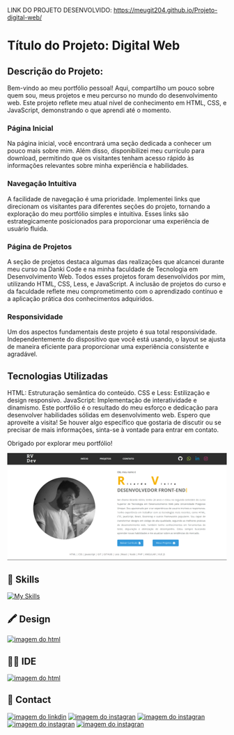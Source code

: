 LINK DO PROJETO DESENVOLVIDO: https://meugit204.github.io/Projeto-digital-web/

# Título do Projeto: Digital Web

## Descrição do Projeto:
Bem-vindo ao meu portfólio pessoal! Aqui, compartilho um pouco sobre quem sou, meus projetos e meu percurso no mundo do desenvolvimento web. Este projeto reflete meu atual nível de conhecimento em HTML, CSS, e JavaScript, demonstrando o que aprendi até o momento.

### Página Inicial
Na página inicial, você encontrará uma seção dedicada a conhecer um pouco mais sobre mim. Além disso, disponibilizei meu currículo para download, permitindo que os visitantes tenham acesso rápido às informações relevantes sobre minha experiência e habilidades.

### Navegação Intuitiva
A facilidade de navegação é uma prioridade. Implementei links que direcionam os visitantes para diferentes seções do projeto, tornando a exploração do meu portfólio simples e intuitiva. Esses links são estrategicamente posicionados para proporcionar uma experiência de usuário fluida.

### Página de Projetos
A seção de projetos destaca algumas das realizações que alcancei durante meu curso na Danki Code e na minha faculdade de Tecnologia em Desenvolvimento Web. Todos esses projetos foram desenvolvidos por mim, utilizando HTML, CSS, Less, e JavaScript. A inclusão de projetos do curso e da faculdade reflete meu comprometimento com o aprendizado contínuo e a aplicação prática dos conhecimentos adquiridos.

### Responsividade
Um dos aspectos fundamentais deste projeto é sua total responsividade. Independentemente do dispositivo que você está usando, o layout se ajusta de maneira eficiente para proporcionar uma experiência consistente e agradável.

## Tecnologias Utilizadas
HTML: Estruturação semântica do conteúdo.
CSS e Less: Estilização e design responsivo.
JavaScript: Implementação de interatividade e dinamismo.
Este portfólio é o resultado do meu esforço e dedicação para desenvolver habilidades sólidas em desenvolvimento web. Espero que aproveite a visita! Se houver algo específico que gostaria de discutir ou se precisar de mais informações, sinta-se à vontade para entrar em contato.

Obrigado por explorar meu portfólio!

![Texto Alternativo](https://github.com/meugit204/imagens/blob/09a1a4ff6f7069fe22ee5ded9b25bd69e3011f10/meu-portifolio.png)
 
## 🚀 Skills

[![My Skills](https://skillicons.dev/icons?i=js,html,css,angular,git)](https://skillicons.dev)

## 🖍 Design

[![imagem do html](https://img.shields.io/badge/Figma-F24E1E?style=for-the-badge&logo=figma&logoColor=white)](#)

## 👩‍💻 IDE

[![imagem do html](https://img.shields.io/badge/Visual_Studio_Code-0078D4?style=for-the-badge&logo=visual%20studio%20code&logoColor=white)](#)

## 📱 Contact

[![imagem do linkdin](https://img.shields.io/badge/LinkedIn-0077B5?style=for-the-badge&logo=linkedin&logoColor=white)](https://www.linkedin.com/in/ricardo-vieira-dev/)
[![imagem do instagran](https://img.shields.io/badge/Instagram-E4405F?style=for-the-badge&logo=instagram&logoColor=white)](https://www.instagram.com/kadu_vieira_rv/)
[![imagem do instagran](https://img.shields.io/badge/Gmail-D14836?style=for-the-badge&logo=gmail&logoColor=white)](<mailto:ricardo.dev.of@gmail.com>)
[![imagem do instagran](https://img.shields.io/badge/WhatsApp-25D366?style=for-the-badge&logo=whatsapp&logoColor=white)](https://wa.me/5598984178259)
[![imagem do instagran](https://img.shields.io/badge/website-000000?style=for-the-badge&logo=About.me&logoColor=white)](#)
